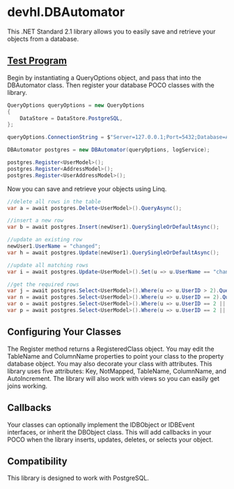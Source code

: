 # devhl.DBAutomator
This .NET Standard 2.1 library allows you to easily save and retrieve your objects from a database.

## [Test Program](/TestConsole/Program.cs)
Begin by instantiating a QueryOptions object, and pass that into the DBAutomator class.  Then register your database POCO classes with the library.
```csharp
QueryOptions queryOptions = new QueryOptions
{
    DataStore = DataStore.PostgreSQL,          
};

queryOptions.ConnectionString = $"Server=127.0.0.1;Port=5432;Database=AutomatorTest;User ID=postgres;Password={password};";

DBAutomator postgres = new DBAutomator(queryOptions, logService);

postgres.Register<UserModel>();
postgres.Register<AddressModel>();
postgres.Register<UserAddressModel>();
```
 
Now you can save and retrieve your objects using Linq.  
```csharp
//delete all rows in the table
var a = await postgres.Delete<UserModel>().QueryAsync();

//insert a new row
var b = await postgres.Insert(newUser1).QuerySingleOrDefaultAsync();

//update an existing row
newUser1.UserName = "changed";
var h = await postgres.Update(newUser1).QuerySingleOrDefaultAsync();

//update all matching rows
var i = await postgres.Update<UserModel>().Set(u => u.UserName == "changed again").Where(u => u.UserName == "changed").QueryAsync();

//get the required rows
var j = await postgres.Select<UserModel>().Where(u => u.UserID > 2).QueryAsync();
var n = await postgres.Select<UserModel>().Where(u => u.UserID == 2).QueryAsync();
var o = await postgres.Select<UserModel>().Where(u => u.UserID == 2 || u.UserName == "changed again").QueryAsync();
var p = await postgres.Select<UserModel>().Where(u => u.UserID == 2 || u.UserName == "changed again").OrderBy(u => u.UserID).QueryAsync();
```

## Configuring Your Classes
The Register method returns a RegisteredClass object.  You may edit the TableName and ColumnName properties to point your class to the property database object.  You may also decorate your class with attributes.  This library uses five attributes: Key, NotMapped, TableName, ColumnName, and AutoIncrement.  The library will also work with views so you can easily get joins working.  

## Callbacks
Your classes can optionally implement the IDBObject or IDBEvent interfaces, or inherit the DBObject class.  This will add callbacks in your POCO when the library inserts, updates, deletes, or selects your object.

## Compatibility
This library is designed to work with PostgreSQL.